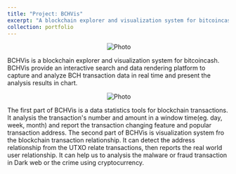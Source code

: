 ```yaml
---
title: "Project: BCHVis"
excerpt: "A blockchain explorer and visualization system for bitcoincash. <br/><img src='/images/bchvis-1.jpg' style='width: 600px;'>"
collection: portfolio
---
```

<p align="center">
  <img src="https://kunpengren.github.io/images/bchvis-1.jpg?raw=true" alt="Photo" />
</p>
BCHVis is a blockchain explorer and visualization system for bitcoincash. BCHVis provide an interactive search and data rendering platform to capture and analyze BCH transaction data in real time and present the analysis results in chart.
<p align="center">
  <img src="https://kunpengren.github.io/images/bchvis-2.jpg?raw=true" alt="Photo" />
</p>

The first part of BCHVis is a data statistics tools for blockchain transactions. It analysis the transaction's number and amount in a window time(eg. day, week, month) and report the transaction changing feature and popular transaction address. The second part of BCHVis is visualization system fro the blockchain transaction relationship. It can detect the address relationship from the UTXO relate transactions, then reports the real world user relationship. It can help us to analysis the malware or fraud transaction in Dark web or the crime using cryptocurrency.